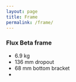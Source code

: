 ```yaml
---
layout: page
title: Frame
permalink: /frame/
---
```


### Flux Beta frame

* 6.9 kg
* 136 mm dropout
* 68 mm bottom bracket
*
